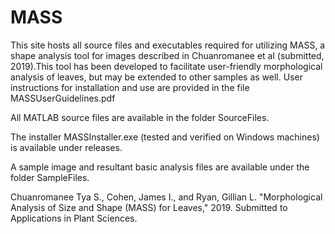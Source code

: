 # MASS

This site hosts all source files and executables required for utilizing MASS, a shape analysis tool for images described in Chuanromanee et al (submitted, 2019).This tool has been developed to facilitate user-friendly morphological analysis of leaves, but may be extended to other samples as well. User instructions for installation and use are provided in the file MASSUserGuidelines.pdf

All MATLAB source files are available in the folder SourceFiles.

The installer MASSInstaller.exe (tested and verified on Windows machines) is available under releases.

A sample image and resultant basic analysis files are available under the folder SampleFiles.

Chuanromanee Tya S., Cohen, James I., and Ryan, Gillian L. "Morphological Analysis of Size and Shape (MASS) for Leaves," 2019. Submitted to Applications in Plant Sciences.


